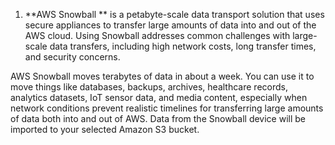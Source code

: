 1.   **AWS Snowball ** is a petabyte-scale data transport solution that uses secure appliances to transfer large amounts of data into and out of the AWS cloud. Using Snowball addresses common challenges with large-scale data transfers, including high network costs, long transfer times, and security concerns.

AWS Snowball moves terabytes of data in about a week. You can use it to move things like databases, backups, archives, healthcare records, analytics datasets, IoT sensor data,      and media content, especially when network conditions prevent realistic timelines for transferring large amounts of data both into and out of AWS. Data from the Snowball device     will be imported to your selected Amazon S3 bucket.


